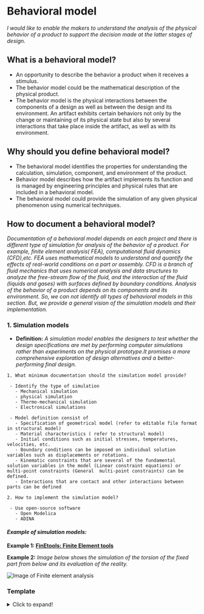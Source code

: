 # **Behavioral model**

*I would like to enable the makers to understand the analysis of the physical behavior of a product to support the decision made at the latter stages of design.* 

## **What is a behavioral model?**

* An opportunity to describe the behavior a product when it receives a stimulus.
* The behavior model could be the mathematical description of the physical product.
* The behavior model is the physical interactions between the components of a design as well as between the design and its environment. An artifact exhibits certain behaviors not only by the change or maintaining of its physical state but also by several interactions that take place inside the artifact, as well as with its environment.


## **Why should you define behavioral model?**

* The behavioral model identifies the properties for understanding the calculation, simulation, component, and environment of the product.
* Behavior model describes how the artifact implements its function and is managed by engineering principles and physical rules that are included in a behavioral model.  
* The behavioral model could provide the simulation of any given physical phenomenon using numerical techniques.   

## **How to document a behavioral model?**

*Documentation of a behavioral model depends on each project and there is different type of simulation for analysis of the behavior of a product. For example, finite element analysis( FEA), computational fluid dynamics (CFD),etc.* 
*FEA uses mathematical models to understand and quantify the effects of real-world conditions on a part or assembly. CFD is a branch of fluid mechanics that uses numerical analysis and data structures to analyze  the free-stream flow of the fluid, and the interaction of the fluid (liquids and gases) with surfaces defined by boundary conditions.*
*Analysis of the behavior of a product depends on its components and its environment. So, we can not identify all types of behavioral models in this section. But, we provide a general vision of the simulation models and their implementation.* 

 ### **1. Simulation models**

- **Definition:** *A simulation model enables the designers to test whether the design specifications are met by performing computer simulations rather than experiments on the physical prototype.It promises a more comprehensive exploration of design alternatives and a better-performing final design.*


 ```
1. What minimum documentation should the simulation model provide?

  - Identify the type of simulation
    - Mechanical simulation 
    - physical simulation
    - Thermo-mechanical simulation
    - Electronical simulations
    
  - Model definition consist of 
    - Specification of geometrical model (refer to editable file format in structural model)
    - Material characteristics ( refer to structural model)
    - Initial conditions such as initial stresses, temperatures, velocities, etc. 
    - Boundary conditions can be imposed on individual solution variables such as displacements or rotations.
    - Kinematic constraints that are several of the fundamental solution variables in the model (Linear constraint equations) or multi-point constraints (General  multi-point constraints) can be defined. 
    - Interactions that are contact and other interactions between parts can be defined
    
2. How to implement the simulation model?

  - Use open-source software
    - Open Modelica
    - ADINA
  ```
   #### *Example of simulation models:* 
   
 **Example 1: [FinEtools: Finite Element tools](https://github.com/PetrKryslUCSD/FinEtools.jl)**
 
 **Example 2:** *Image below shows the simulation of the torsion of the fixed part from below and its evaluation of the reality.*
 
 ![Image of Finite element analysis](https://github.com/OPEN-NEXT/wp2.3_template/blob/main/Sources/Images/Finite%20element%20analysis%20image.gif)
 
  
 ### Template
<details>
  <summary>Click to expand!</summary>
  
  ### Documentation of behavioral model
 
  #### 1. simulation model
  1. Type of simulation
     * ...
  2. Model definition
     * ...
     * ...
  3. Name of Software
     * ...
 
</details>

